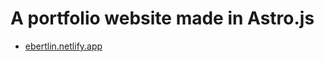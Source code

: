 # A portfolio website made in Astro.js

- [ebertlin.netlify.app](https://ebertlin.netlify.app "Emil Bertlin's portfolio website")
